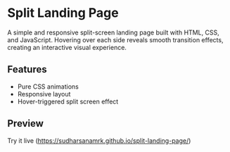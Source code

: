 # Split Landing Page

A simple and responsive split-screen landing page built with HTML, CSS, and JavaScript. Hovering over each side reveals smooth transition effects, creating an interactive visual experience.

## Features
- Pure CSS animations
- Responsive layout
- Hover-triggered split screen effect

## Preview
Try it live (https://sudharsanamrk.github.io/split-landing-page/)

